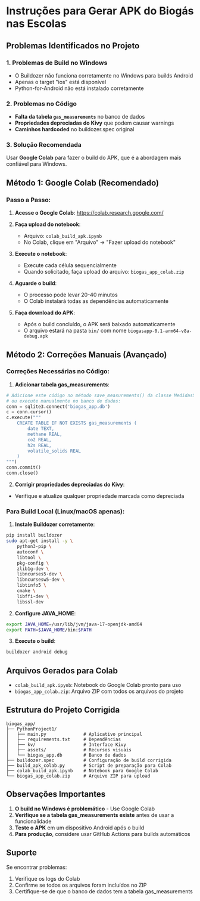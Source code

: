 # Instruções para Gerar APK do Biogás nas Escolas

## Problemas Identificados no Projeto

### 1. **Problemas de Build no Windows**
- O Buildozer não funciona corretamente no Windows para builds Android
- Apenas o target "ios" está disponível
- Python-for-Android não está instalado corretamente

### 2. **Problemas no Código**
- **Falta da tabela `gas_measurements`** no banco de dados
- **Propriedades depreciadas do Kivy** que podem causar warnings
- **Caminhos hardcoded** no buildozer.spec original

### 3. **Solução Recomendada**
Usar **Google Colab** para fazer o build do APK, que é a abordagem mais confiável para Windows.

## Método 1: Google Colab (Recomendado)

### Passo a Passo:

1. **Acesse o Google Colab**: https://colab.research.google.com/

2. **Faça upload do notebook**:
   - Arquivo: `colab_build_apk.ipynb`
   - No Colab, clique em "Arquivo" → "Fazer upload do notebook"

3. **Execute o notebook**:
   - Execute cada célula sequencialmente
   - Quando solicitado, faça upload do arquivo: `biogas_app_colab.zip`

4. **Aguarde o build**:
   - O processo pode levar 20-40 minutos
   - O Colab instalará todas as dependências automaticamente

5. **Faça download do APK**:
   - Após o build concluído, o APK será baixado automaticamente
   - O arquivo estará na pasta `bin/` com nome `biogasapp-0.1-arm64-v8a-debug.apk`

## Método 2: Correções Manuais (Avançado)

### Correções Necessárias no Código:

1. **Adicionar tabela gas_measurements**:
```python
# Adicione este código no método save_measurements() da classe MedidasScreen
# ou execute manualmente no banco de dados:
conn = sqlite3.connect('biogas_app.db')
c = conn.cursor()
c.execute("""
    CREATE TABLE IF NOT EXISTS gas_measurements (
        date TEXT,
        methane REAL,
        co2 REAL,
        h2s REAL,
        volatile_solids REAL
    )
""")
conn.commit()
conn.close()
```

2. **Corrigir propriedades depreciadas do Kivy**:
- Verifique e atualize qualquer propriedade marcada como depreciada

### Para Build Local (Linux/macOS apenas):

1. **Instale Buildozer corretamente**:
```bash
pip install buildozer
sudo apt-get install -y \
    python3-pip \
    autoconf \
    libtool \
    pkg-config \
    zlib1g-dev \
    libncurses5-dev \
    libncursesw5-dev \
    libtinfo5 \
    cmake \
    libffi-dev \
    libssl-dev
```

2. **Configure JAVA_HOME**:
```bash
export JAVA_HOME=/usr/lib/jvm/java-17-openjdk-amd64
export PATH=$JAVA_HOME/bin:$PATH
```

3. **Execute o build**:
```bash
buildozer android debug
```

## Arquivos Gerados para Colab

- `colab_build_apk.ipynb`: Notebook do Google Colab pronto para uso
- `biogas_app_colab.zip`: Arquivo ZIP com todos os arquivos do projeto

## Estrutura do Projeto Corrigida

```
biogas_app/
├── PythonProject1/
│   ├── main.py              # Aplicativo principal
│   ├── requirements.txt     # Dependências
│   ├── kv/                  # Interface Kivy
│   ├── assets/              # Recursos visuais
│   └── biogas_app.db        # Banco de dados
├── buildozer.spec           # Configuração de build corrigida
├── build_apk_colab.py       # Script de preparação para Colab
├── colab_build_apk.ipynb    # Notebook para Google Colab
└── biogas_app_colab.zip     # Arquivo ZIP para upload
```

## Observações Importantes

1. **O build no Windows é problemático** - Use Google Colab
2. **Verifique se a tabela gas_measurements existe** antes de usar a funcionalidade
3. **Teste o APK** em um dispositivo Android após o build
4. **Para produção**, considere usar GitHub Actions para builds automáticos

## Suporte

Se encontrar problemas:
1. Verifique os logs do Colab
2. Confirme se todos os arquivos foram incluídos no ZIP
3. Certifique-se de que o banco de dados tem a tabela gas_measurements
